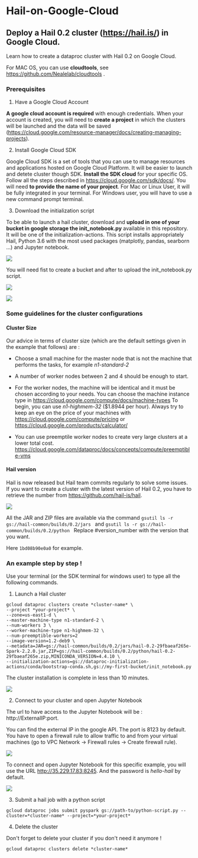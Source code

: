 # Hail-on-Google-Cloud

## Deploy a Hail 0.2 cluster (https://hail.is/) in Google Cloud.

Learn how to create a dataproc cluster with Hail 0.2 on Google Cloud.

For MAC OS, you can use **cloudtools**, see https://github.com/Nealelab/cloudtools .

### Prerequisites

1. Have a Google Cloud Account

**A google cloud account is required** with enough credentials. When your account is created, you will need to **create a project** in which the clusters will be launched and the data will be saved (https://cloud.google.com/resource-manager/docs/creating-managing-projects).

2. Install Google Cloud SDK

Google Cloud SDK is a set of tools that you can use to manage resources and applications hosted on Google Cloud Platform. It will be easier to launch and detete cluster though SDK. **Install the SDK cloud** for your specific OS. Follow all the steps described in https://cloud.google.com/sdk/docs/. You will need **to provide the name of your project**. For Mac or Linux User, it will be fully integrated in your terminal. For Windows user, you will have to use a new command prompt terminal. 

3. Download the initialization script

To be able to launch a hail cluster, download and **upload in one of your bucket in google storage the init_notebook.py** available in this repository. It will be one of the initialization-actions. This script installs appropriately Hail, Python 3.6 with the most used packages (matplotly, pandas, searborn ...) and Jupyter notebook.

![](storage.png)


You will need fist to create a bucket and after to upload the init_notebook.py script.


![](bucket.png)

![](upload-file.PNG)

### Some guidelines for the cluster configurations

#### Cluster Size

Our advice in terms of cluster size (which are the default settings given in the example that follows) are : 

- Choose a small machine for the master node that is not the machine that performs the tasks, for example *n1-standard-2*

- A number of worker nodes between 2 and 4 should be enough to start.

- For the worker nodes, the machine will be identical and it must be chosen according to your needs. You can choose the machine instance type in
https://cloud.google.com/compute/docs/machine-types To begin, you can use *n1-highmem-32* ($1.8944 per hour).
Always try to keep an eye on the price of your machines with https://cloud.google.com/compute/pricing or https://cloud.google.com/products/calculator/

- You can use preemptile worker nodes to create very large clusters at a lower total cost.
https://cloud.google.com/dataproc/docs/concepts/compute/preemptible-vms

#### Hail version

Hail is now released but Hail team commits regularly to solve some issues.
If you want to create a cluster with the latest version of Hail 0.2, you have to retrieve the number from https://github.com/hail-is/hail. 

![](hail-version.png)

All the JAR and ZIP files are available via the command  ```gsutil ls -r gs://hail-common/builds/0.2/jars ``` and ```gsutil ls -r gs://hail-common/builds/0.2/python ``` Replace #version_number with the version that you want. 

Here  ```1bd08b90e0a0``` for example.


### An example step by step !

Use your terminal (or the SDK terminal for windows user) to type all the following commands. 

1. Launch a Hail cluster 
```
gcloud dataproc clusters create *cluster-name* \
--project *your-project* \
--zone=us-east1-d \
--master-machine-type n1-standard-2 \
--num-workers 3 \
--worker-machine-type n1-highmem-32 \
--num-preemptible-workers=2 
--image-version=1.2-deb9 \
--metadata=JAR=gs://hail-common/builds/0.2/jars/hail-0.2-29fbaeaf265e-Spark-2.2.0.jar,ZIP=gs://hail-common/builds/0.2/python/hail-0.2-29fbaeaf265e.zip,MINICONDA_VERSION=4.4.10 \
--initialization-actions=gs://dataproc-initialization-actions/conda/bootstrap-conda.sh,gs://my-first-bucket/init_notebook.py
```

The cluster installation is complete in less than 10 minutes.

![](cluster-creation.png)

2. Connect to your cluster and open Jupyter Notebook

The url to have access to the Jupyter Notebook will be : http://ExternalIP:port.

You can find the external IP in the google API. The port is 8123 by default. You have to open a firewall rule to allow traffic to and from your virtual machines (go to VPC Network -> Firewall rules -> Create firewall rule). 

![](firewall.png)

To connect and open Jupyter Notebook for this specific example, you will use the URL http://35.229.17.83:8245. 
And the password is *hello-hail* by default. 


![](cluster.png)


3. Submit a hail job with a python script 
```
gcloud dataproc jobs submit pyspark gs://path-to/python-script.py --cluster=*cluster-name* --project=*your-project*
```

4. Delete the cluster 

Don't forget to delete your cluster if you don't need it anymore !
```
gcloud dataproc clusters delete *cluster-name*
```



